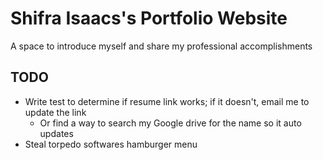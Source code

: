 # Shifra Isaacs's Portfolio Website
A space to introduce myself and share my professional accomplishments

## TODO
- Write test to determine if resume link works; if it doesn't, email me to update the link
  - Or find a way to search my Google drive for the name so it auto updates
- Steal torpedo softwares hamburger menu